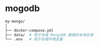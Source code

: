 # mogodb

``` bash
my-mongo/
│
├── docker-compose.yml
├── data/  # 用于存储 MongoDB 数据的本地目录
└── .env   # 用于存储环境变量
```
